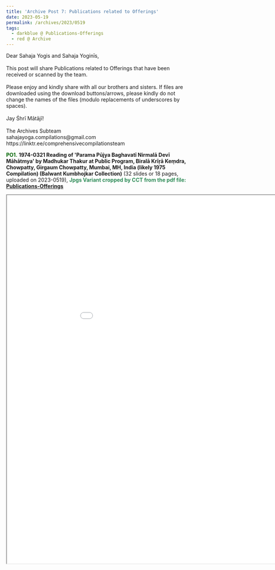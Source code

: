 ```yaml
---
title: 'Archive Post 7: Publications related to Offerings'
date: 2023-05-19
permalink: /archives/2023/0519
tags:
  - darkblue @ Publications-Offerings
  - red @ Archive
---
```


<p>
Dear Sahaja Yogis and Sahaja Yoginīs,<br>
<br>
This post will share Publications related to Offerings that have been received or scanned by the team.<br>
<br>
Please enjoy and kindly share with all our brothers and sisters. If files are downloaded using the download buttons/arrows, please kindly do not change the names of the files (modulo replacements of underscores by spaces).<br>
<br>
Jay Śhrī Mātājī!<br>
<br>
The Archives Subteam<br>
sahajayoga.compilations@gmail.com<br>
https://linktr.ee/comprehensivecompilationsteam<br>
</p>

<font color="DarkGreen"><b>PO1.</b></font> <b> 1974-0321 Reading of 'Parama Pūjya Baghavatī Nirmalā Devī Māhātmya' by Madhukar Thakur at Public Program, Biralā Krīṛā Keṃdra, Chowpatty, Girgaum Chowpatty, Mumbai, MH, India (likely 1975 Compilation) (Balwant Kumbhojkar Collection)</b> (32 slides or 18 pages, uploaded on 2023-0519), <font color="SeaGreen"><b>Jpgs Variant cropped by CCT from the pdf file:</b></font> <a href="https://imageevent.com/sahaja/momentsofgrowth/publicationsofferings"> <b>Publications-Offerings</b></a>

<iframe src="/pdf/?usedownload=true#https://pub-fafd822530b64b16aba4d8eefe69e1af.r2.dev/1974-0321_Reading_of_'Parama_Pujya_Baghavati_Nirmala_Devi_Mahatmya'_by_Madhukar_Thakur_(likely_1975_Comp)_(Balwant_Kumbhojkar_Col).pdf" width="1000px" height="1000px"></iframe>

<br>